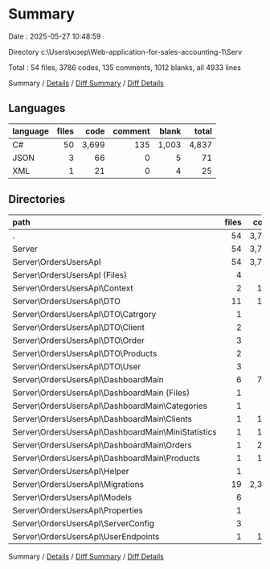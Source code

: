 # Summary

Date : 2025-05-27 10:48:59

Directory c:\\Users\\юзер\\Web-application-for-sales-accounting-1\\Serv

Total : 54 files,  3786 codes, 135 comments, 1012 blanks, all 4933 lines

Summary / [Details](details.md) / [Diff Summary](diff.md) / [Diff Details](diff-details.md)

## Languages
| language | files | code | comment | blank | total |
| :--- | ---: | ---: | ---: | ---: | ---: |
| C# | 50 | 3,699 | 135 | 1,003 | 4,837 |
| JSON | 3 | 66 | 0 | 5 | 71 |
| XML | 1 | 21 | 0 | 4 | 25 |

## Directories
| path | files | code | comment | blank | total |
| :--- | ---: | ---: | ---: | ---: | ---: |
| . | 54 | 3,786 | 135 | 1,012 | 4,933 |
| Server | 54 | 3,786 | 135 | 1,012 | 4,933 |
| Server\\OrdersUsersApI | 54 | 3,786 | 135 | 1,012 | 4,933 |
| Server\\OrdersUsersApI (Files) | 4 | 72 | 0 | 11 | 83 |
| Server\\OrdersUsersApI\\Context | 2 | 174 | 3 | 26 | 203 |
| Server\\OrdersUsersApI\\DTO | 11 | 107 | 0 | 13 | 120 |
| Server\\OrdersUsersApI\\DTO\\Catrgory | 1 | 7 | 0 | 1 | 8 |
| Server\\OrdersUsersApI\\DTO\\Client | 2 | 21 | 0 | 3 | 24 |
| Server\\OrdersUsersApI\\DTO\\Order | 3 | 31 | 0 | 4 | 35 |
| Server\\OrdersUsersApI\\DTO\\Products | 2 | 18 | 0 | 2 | 20 |
| Server\\OrdersUsersApI\\DTO\\User | 3 | 30 | 0 | 3 | 33 |
| Server\\OrdersUsersApI\\DashboardMain | 6 | 785 | 61 | 135 | 981 |
| Server\\OrdersUsersApI\\DashboardMain (Files) | 1 | 15 | 5 | 8 | 28 |
| Server\\OrdersUsersApI\\DashboardMain\\Categories | 1 | 32 | 2 | 4 | 38 |
| Server\\OrdersUsersApI\\DashboardMain\\Clients | 1 | 145 | 5 | 19 | 169 |
| Server\\OrdersUsersApI\\DashboardMain\\MiniStatistics | 1 | 180 | 12 | 28 | 220 |
| Server\\OrdersUsersApI\\DashboardMain\\Orders | 1 | 294 | 31 | 58 | 383 |
| Server\\OrdersUsersApI\\DashboardMain\\Products | 1 | 119 | 6 | 18 | 143 |
| Server\\OrdersUsersApI\\Helper | 1 | 27 | 0 | 4 | 31 |
| Server\\OrdersUsersApI\\Migrations | 19 | 2,304 | 46 | 765 | 3,115 |
| Server\\OrdersUsersApI\\Models | 6 | 87 | 4 | 22 | 113 |
| Server\\OrdersUsersApI\\Properties | 1 | 41 | 0 | 1 | 42 |
| Server\\OrdersUsersApI\\ServerConfig | 3 | 85 | 0 | 13 | 98 |
| Server\\OrdersUsersApI\\UserEndpoints | 1 | 104 | 21 | 22 | 147 |

Summary / [Details](details.md) / [Diff Summary](diff.md) / [Diff Details](diff-details.md)